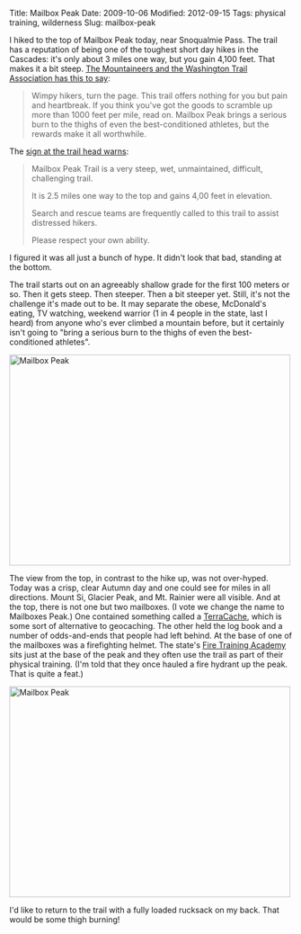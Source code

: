 Title: Mailbox Peak
Date: 2009-10-06
Modified: 2012-09-15
Tags: physical training, wilderness
Slug: mailbox-peak

I hiked to the top of Mailbox Peak today, near Snoqualmie Pass. The trail has a reputation of being one of the toughest short day hikes in the Cascades: it's only about 3 miles one way, but you gain 4,100 feet. That makes it a bit steep. <a href="http://www.wta.org/go-hiking/hikes/mailbox-peak">The Mountaineers and the Washington Trail Association has this to say</a>:
<blockquote>
Wimpy hikers, turn the page. This trail offers nothing for you but pain and heartbreak. If you think you've got the goods to scramble up more than 1000 feet per mile, read on. Mailbox Peak brings a serious burn to the thighs of even the best-conditioned athletes, but the rewards make it all worthwhile.
</blockquote>

<!--more-->

The <a href="http://www.flickr.com/photos/pigmonkey/3989087066/in/set-72157622532780282/">sign at the trail head warns</a>:
<blockquote>
Mailbox Peak Trail is a very steep, wet, unmaintained, difficult, challenging trail.

It is 2.5 miles one way to the top and gains 4,00 feet in elevation.

Search and rescue teams are frequently called to this trail to assist distressed hikers.

Please respect your own ability.
</blockquote>

I figured it was all just a bunch of hype. It didn't look that bad, standing at the bottom.

The trail starts out on an agreeably shallow grade for the first 100 meters or so. Then it gets steep. Then steeper. Then a bit steeper yet. Still, it's not the challenge it's made out to be. It may separate the obese, McDonald's eating, TV watching, weekend warrior (1 in 4 people in the state, last I heard) from anyone who's ever climbed a mountain before, but it certainly isn't going to "bring a serious burn to the thighs of even the best-conditioned athletes".

<a href="http://www.flickr.com/photos/pigmonkey/3988327737/" title="Mailbox Peak by Pig Monkey, on Flickr"><img src="http://farm4.static.flickr.com/3499/3988327737_b3e16dc708.jpg" width="500" height="375" alt="Mailbox Peak" /></a>

The view from the top, in contrast to the hike up, was not over-hyped. Today was a crisp, clear Autumn day and one could see for miles in all directions. Mount Si, Glacier Peak, and Mt. Rainier were all visible. And at the top, there is not one but two mailboxes. (I vote we change the name to Mailboxes Peak.) One contained something called a <a href="http://www.terracaching.com/">TerraCache</a>, which is some sort of alternative to geocaching. The other held the log book and a number of odds-and-ends that people had left behind. At the base of one of the mailboxes was a firefighting helmet. The state's <a href="http://www.wsp.wa.gov/fire/fireacad.htm">Fire Training Academy</a> sits just at the base of the peak and they often use the trail as part of their physical training. (I'm told that they once hauled a fire hydrant up the peak. That is quite a feat.)

<a href="http://www.flickr.com/photos/pigmonkey/3989084202/" title="Mailbox Peak by Pig Monkey, on Flickr"><img src="http://farm3.static.flickr.com/2428/3989084202_a193184c27.jpg" width="500" height="375" alt="Mailbox Peak" /></a>

I'd like to return to the trail with a fully loaded rucksack on my back. That would be some thigh burning!
